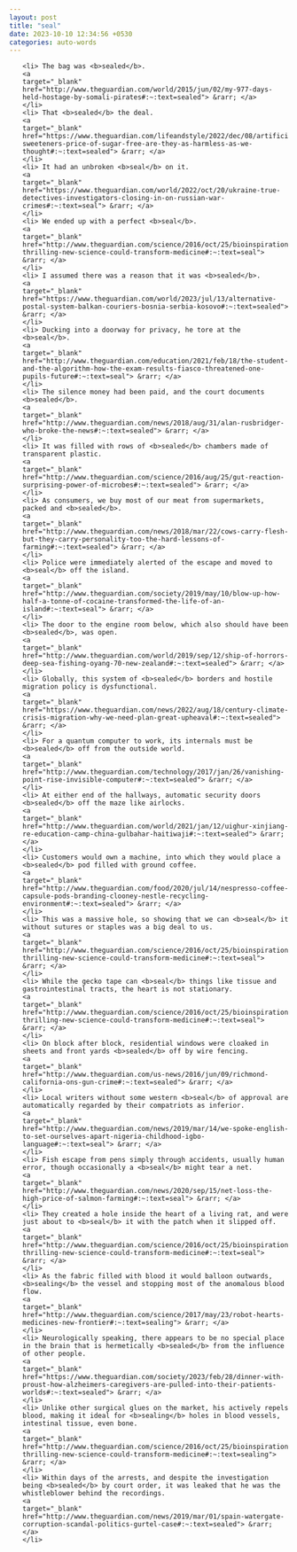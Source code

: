 ```yaml
---
layout: post
title: "seal"
date: 2023-10-10 12:34:56 +0530
categories: auto-words
---
```

<ol>

    <li> The bag was <b>sealed</b>.
    <a 
    target="_blank" 
    href="http://www.theguardian.com/world/2015/jun/02/my-977-days-held-hostage-by-somali-pirates#:~:text=sealed"> &rarr; </a>
    </li>
    <li> That <b>sealed</b> the deal.
    <a 
    target="_blank" 
    href="https://www.theguardian.com/lifeandstyle/2022/dec/08/artificial-sweeteners-price-of-sugar-free-are-they-as-harmless-as-we-thought#:~:text=sealed"> &rarr; </a>
    </li>
    <li> It had an unbroken <b>seal</b> on it.
    <a 
    target="_blank" 
    href="https://www.theguardian.com/world/2022/oct/20/ukraine-true-detectives-investigators-closing-in-on-russian-war-crimes#:~:text=seal"> &rarr; </a>
    </li>
    <li> We ended up with a perfect <b>seal</b>.
    <a 
    target="_blank" 
    href="http://www.theguardian.com/science/2016/oct/25/bioinspiration-thrilling-new-science-could-transform-medicine#:~:text=seal"> &rarr; </a>
    </li>
    <li> I assumed there was a reason that it was <b>sealed</b>.
    <a 
    target="_blank" 
    href="https://www.theguardian.com/world/2023/jul/13/alternative-postal-system-balkan-couriers-bosnia-serbia-kosovo#:~:text=sealed"> &rarr; </a>
    </li>
    <li> Ducking into a doorway for privacy, he tore at the <b>seal</b>.
    <a 
    target="_blank" 
    href="http://www.theguardian.com/education/2021/feb/18/the-student-and-the-algorithm-how-the-exam-results-fiasco-threatened-one-pupils-future#:~:text=seal"> &rarr; </a>
    </li>
    <li> The silence money had been paid, and the court documents <b>sealed</b>.
    <a 
    target="_blank" 
    href="http://www.theguardian.com/news/2018/aug/31/alan-rusbridger-who-broke-the-news#:~:text=sealed"> &rarr; </a>
    </li>
    <li> It was filled with rows of <b>sealed</b> chambers made of transparent plastic.
    <a 
    target="_blank" 
    href="http://www.theguardian.com/science/2016/aug/25/gut-reaction-surprising-power-of-microbes#:~:text=sealed"> &rarr; </a>
    </li>
    <li> As consumers, we buy most of our meat from supermarkets, packed and <b>sealed</b>.
    <a 
    target="_blank" 
    href="http://www.theguardian.com/news/2018/mar/22/cows-carry-flesh-but-they-carry-personality-too-the-hard-lessons-of-farming#:~:text=sealed"> &rarr; </a>
    </li>
    <li> Police were immediately alerted of the escape and moved to <b>seal</b> off the island.
    <a 
    target="_blank" 
    href="http://www.theguardian.com/society/2019/may/10/blow-up-how-half-a-tonne-of-cocaine-transformed-the-life-of-an-island#:~:text=seal"> &rarr; </a>
    </li>
    <li> The door to the engine room below, which also should have been <b>sealed</b>, was open.
    <a 
    target="_blank" 
    href="http://www.theguardian.com/world/2019/sep/12/ship-of-horrors-deep-sea-fishing-oyang-70-new-zealand#:~:text=sealed"> &rarr; </a>
    </li>
    <li> Globally, this system of <b>sealed</b> borders and hostile migration policy is dysfunctional.
    <a 
    target="_blank" 
    href="https://www.theguardian.com/news/2022/aug/18/century-climate-crisis-migration-why-we-need-plan-great-upheaval#:~:text=sealed"> &rarr; </a>
    </li>
    <li> For a quantum computer to work, its internals must be <b>sealed</b> off from the outside world.
    <a 
    target="_blank" 
    href="http://www.theguardian.com/technology/2017/jan/26/vanishing-point-rise-invisible-computer#:~:text=sealed"> &rarr; </a>
    </li>
    <li> At either end of the hallways, automatic security doors <b>sealed</b> off the maze like airlocks.
    <a 
    target="_blank" 
    href="http://www.theguardian.com/world/2021/jan/12/uighur-xinjiang-re-education-camp-china-gulbahar-haitiwaji#:~:text=sealed"> &rarr; </a>
    </li>
    <li> Customers would own a machine, into which they would place a <b>sealed</b> pod filled with ground coffee.
    <a 
    target="_blank" 
    href="http://www.theguardian.com/food/2020/jul/14/nespresso-coffee-capsule-pods-branding-clooney-nestle-recycling-environment#:~:text=sealed"> &rarr; </a>
    </li>
    <li> This was a massive hole, so showing that we can <b>seal</b> it without sutures or staples was a big deal to us.
    <a 
    target="_blank" 
    href="http://www.theguardian.com/science/2016/oct/25/bioinspiration-thrilling-new-science-could-transform-medicine#:~:text=seal"> &rarr; </a>
    </li>
    <li> While the gecko tape can <b>seal</b> things like tissue and gastrointestinal tracts, the heart is not stationary.
    <a 
    target="_blank" 
    href="http://www.theguardian.com/science/2016/oct/25/bioinspiration-thrilling-new-science-could-transform-medicine#:~:text=seal"> &rarr; </a>
    </li>
    <li> On block after block, residential windows were cloaked in sheets and front yards <b>sealed</b> off by wire fencing.
    <a 
    target="_blank" 
    href="http://www.theguardian.com/us-news/2016/jun/09/richmond-california-ons-gun-crime#:~:text=sealed"> &rarr; </a>
    </li>
    <li> Local writers without some western <b>seal</b> of approval are automatically regarded by their compatriots as inferior.
    <a 
    target="_blank" 
    href="http://www.theguardian.com/news/2019/mar/14/we-spoke-english-to-set-ourselves-apart-nigeria-childhood-igbo-language#:~:text=seal"> &rarr; </a>
    </li>
    <li> Fish escape from pens simply through accidents, usually human error, though occasionally a <b>seal</b> might tear a net.
    <a 
    target="_blank" 
    href="http://www.theguardian.com/news/2020/sep/15/net-loss-the-high-price-of-salmon-farming#:~:text=seal"> &rarr; </a>
    </li>
    <li> They created a hole inside the heart of a living rat, and were just about to <b>seal</b> it with the patch when it slipped off.
    <a 
    target="_blank" 
    href="http://www.theguardian.com/science/2016/oct/25/bioinspiration-thrilling-new-science-could-transform-medicine#:~:text=seal"> &rarr; </a>
    </li>
    <li> As the fabric filled with blood it would balloon outwards, <b>sealing</b> the vessel and stopping most of the anomalous blood flow.
    <a 
    target="_blank" 
    href="http://www.theguardian.com/science/2017/may/23/robot-hearts-medicines-new-frontier#:~:text=sealing"> &rarr; </a>
    </li>
    <li> Neurologically speaking, there appears to be no special place in the brain that is hermetically <b>sealed</b> from the influence of other people.
    <a 
    target="_blank" 
    href="https://www.theguardian.com/society/2023/feb/28/dinner-with-proust-how-alzheimers-caregivers-are-pulled-into-their-patients-worlds#:~:text=sealed"> &rarr; </a>
    </li>
    <li> Unlike other surgical glues on the market, his actively repels blood, making it ideal for <b>sealing</b> holes in blood vessels, intestinal tissue, even bone.
    <a 
    target="_blank" 
    href="http://www.theguardian.com/science/2016/oct/25/bioinspiration-thrilling-new-science-could-transform-medicine#:~:text=sealing"> &rarr; </a>
    </li>
    <li> Within days of the arrests, and despite the investigation being <b>sealed</b> by court order, it was leaked that he was the whistleblower behind the recordings.
    <a 
    target="_blank" 
    href="http://www.theguardian.com/news/2019/mar/01/spain-watergate-corruption-scandal-politics-gurtel-case#:~:text=sealed"> &rarr; </a>
    </li>